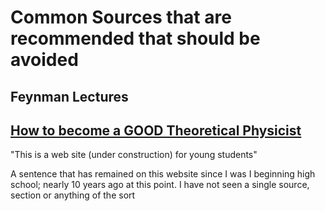# Common Sources that are recommended that should be avoided

## Feynman Lectures

## [How to become a GOOD Theoretical Physicist](https://goodtheorist.science/index.html)

"This is a web site (under construction) for young students"

A sentence that has remained on this website since I was I beginning high school; nearly 10 years ago at this point. I have not seen a single source, section or anything of the sort 